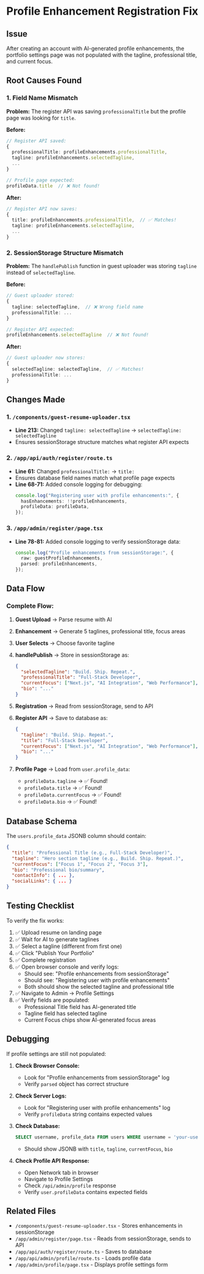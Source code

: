 # Profile Enhancement Registration Fix

## Issue

After creating an account with AI-generated profile enhancements, the portfolio settings page was not populated with the tagline, professional title, and current focus.

## Root Causes Found

### 1. Field Name Mismatch

**Problem:** The register API was saving `professionalTitle` but the profile page was looking for `title`.

**Before:**

```typescript
// Register API saved:
{
  professionalTitle: profileEnhancements.professionalTitle,
  tagline: profileEnhancements.selectedTagline,
  ...
}

// Profile page expected:
profileData.title  // ❌ Not found!
```

**After:**

```typescript
// Register API now saves:
{
  title: profileEnhancements.professionalTitle,  // ✅ Matches!
  tagline: profileEnhancements.selectedTagline,
  ...
}
```

### 2. SessionStorage Structure Mismatch

**Problem:** The `handlePublish` function in guest uploader was storing `tagline` instead of `selectedTagline`.

**Before:**

```typescript
// Guest uploader stored:
{
  tagline: selectedTagline,  // ❌ Wrong field name
  professionalTitle: ...
}

// Register API expected:
profileEnhancements.selectedTagline  // ❌ Not found!
```

**After:**

```typescript
// Guest uploader now stores:
{
  selectedTagline: selectedTagline,  // ✅ Matches!
  professionalTitle: ...
}
```

## Changes Made

### 1. `/components/guest-resume-uploader.tsx`

- **Line 213:** Changed `tagline: selectedTagline` → `selectedTagline: selectedTagline`
- Ensures sessionStorage structure matches what register API expects

### 2. `/app/api/auth/register/route.ts`

- **Line 61:** Changed `professionalTitle:` → `title:`
- Ensures database field names match what profile page expects
- **Line 68-71:** Added console logging for debugging:
  ```typescript
  console.log("Registering user with profile enhancements:", {
    hasEnhancements: !!profileEnhancements,
    profileData: profileData,
  });
  ```

### 3. `/app/admin/register/page.tsx`

- **Line 78-81:** Added console logging to verify sessionStorage data:
  ```typescript
  console.log("Profile enhancements from sessionStorage:", {
    raw: guestProfileEnhancements,
    parsed: profileEnhancements,
  });
  ```

## Data Flow

### Complete Flow:

1. **Guest Upload** → Parse resume with AI
2. **Enhancement** → Generate 5 taglines, professional title, focus areas
3. **User Selects** → Choose favorite tagline
4. **handlePublish** → Store in sessionStorage as:

   ```json
   {
     "selectedTagline": "Build. Ship. Repeat.",
     "professionalTitle": "Full-Stack Developer",
     "currentFocus": ["Next.js", "AI Integration", "Web Performance"],
     "bio": "..."
   }
   ```

5. **Registration** → Read from sessionStorage, send to API
6. **Register API** → Save to database as:

   ```json
   {
     "tagline": "Build. Ship. Repeat.",
     "title": "Full-Stack Developer",
     "currentFocus": ["Next.js", "AI Integration", "Web Performance"],
     "bio": "..."
   }
   ```

7. **Profile Page** → Load from `user.profile_data`:
   - `profileData.tagline` → ✅ Found!
   - `profileData.title` → ✅ Found!
   - `profileData.currentFocus` → ✅ Found!
   - `profileData.bio` → ✅ Found!

## Database Schema

The `users.profile_data` JSONB column should contain:

```json
{
  "title": "Professional Title (e.g., Full-Stack Developer)",
  "tagline": "Hero section tagline (e.g., Build. Ship. Repeat.)",
  "currentFocus": ["Focus 1", "Focus 2", "Focus 3"],
  "bio": "Professional bio/summary",
  "contactInfo": { ... },
  "socialLinks": { ... }
}
```

## Testing Checklist

To verify the fix works:

1. ✅ Upload resume on landing page
2. ✅ Wait for AI to generate taglines
3. ✅ Select a tagline (different from first one)
4. ✅ Click "Publish Your Portfolio"
5. ✅ Complete registration
6. ✅ Open browser console and verify logs:
   - Should see: "Profile enhancements from sessionStorage"
   - Should see: "Registering user with profile enhancements"
   - Both should show the selected tagline and professional title
7. ✅ Navigate to Admin → Profile Settings
8. ✅ Verify fields are populated:
   - Professional Title field has AI-generated title
   - Tagline field has selected tagline
   - Current Focus chips show AI-generated focus areas

## Debugging

If profile settings are still not populated:

1. **Check Browser Console:**

   - Look for "Profile enhancements from sessionStorage" log
   - Verify `parsed` object has correct structure

2. **Check Server Logs:**

   - Look for "Registering user with profile enhancements" log
   - Verify `profileData` string contains expected values

3. **Check Database:**

   ```sql
   SELECT username, profile_data FROM users WHERE username = 'your-username';
   ```

   - Should show JSONB with `title`, `tagline`, `currentFocus`, `bio`

4. **Check Profile API Response:**
   - Open Network tab in browser
   - Navigate to Profile Settings
   - Check `/api/admin/profile` response
   - Verify `user.profileData` contains expected fields

## Related Files

- `/components/guest-resume-uploader.tsx` - Stores enhancements in sessionStorage
- `/app/admin/register/page.tsx` - Reads from sessionStorage, sends to API
- `/app/api/auth/register/route.ts` - Saves to database
- `/app/api/admin/profile/route.ts` - Loads profile data
- `/app/admin/profile/page.tsx` - Displays profile settings form
